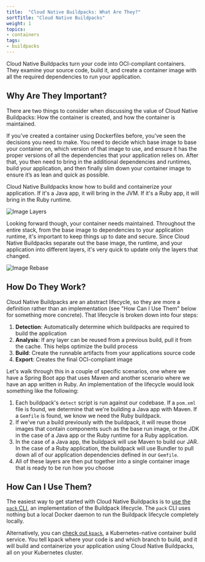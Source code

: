 ```yaml
---
title:  "Cloud Native Buildpacks: What Are They?"
sortTitle: "Cloud Native Buildpacks"
weight: 1
topics:
- containers
tags:
- buildpacks
---
```


Cloud Native Buildpacks turn your code into OCI-compliant containers. They examine your source code, build it, and create a container image with all the required dependencies to run your application. 

## Why Are They Important? 

There are two things to consider when discussing the value of Cloud Native Buildpacks: How the container is created, and how the container is maintained.  

If you’ve created a container using Dockerfiles before, you’ve seen the decisions you need to make. You need to decide which base image to base your container on, which version of that image to use, and ensure it has the proper versions of all the dependencies that your application relies on.  After that, you then need to bring in the additional dependencies  and runtimes, build your application, and then finally slim down your container image to ensure it’s as lean and quick as possible. 

Cloud Native Buildpacks know how to build and containerize your application. If it's a Java app, it will bring in the JVM. If it's a Ruby app, it will bring in the Ruby runtime.

![Image Layers](https://buildpacks.io/docs/concepts/operations/build.svg)

Looking forward though, your container needs maintained. Throughout the entire stack, from the base image to dependencies to your application runtime, it's important to keep things up to date and secure. Since Cloud Native Buildpacks separate out the base image, the runtime, and your application into different layers, it's very quick to update only the layers that changed.

![Image Rebase](https://buildpacks.io/docs/concepts/operations/rebase.svg)

## How Do They Work? 

Cloud Native Buildpacks are an abstract lifecycle, so they are more a definition rather than an implementation (see "How Can I Use Them" below for something more concrete). That lifecycle is broken down into four steps:

1. **Detection**: Automatically determine which buildpacks are required to build the application
2. **Analysis**: If any layer can be reused from a previous build, pull it from the cache. This helps optimize the build process
3. **Build**: Create the runnable artifacts from your applications source code
4. **Export**: Creates the final OCI-compliant image

Let's walk through this in a couple of specific scenarios, one where we have a Spring Boot app that uses Maven and another scenario where we have an app written in Ruby. An implementation of the lifecycle would look something like the following:

1. Each buildpack's `detect` script is run against our codebase. If a `pom.xml` file is found, we determine that we're building a Java app with Maven. If a `Gemfile` is found, we know we need the Ruby buildpack.
2. If we've run a build previously with the buildpack, it will reuse those images that contain components such as the base run image, or the JDK in the case of a Java app or the Ruby runtime for a Ruby application.
3. In the case of a Java app, the buildpack will use Maven to build our JAR. In the case of a Ruby application, the buildpack will use Bundler to pull down all of our application dependencies defined in our `Gemfile`.
4. All of these layers are then put together into a single container image that is ready to be run how you choose

## How Can I Use Them?

The easiest way to get started with Cloud Native Buildpacks is to [use the `pack` CLI](https://buildpacks.io/docs/app-journey/), an implementation of the Buildpack lifecycle. The `pack` CLI uses nothing but a local Docker daemon to run the Buildpack lifecycle completely locally.

Alternatively, you can [check out `kpack`](https://github.com/pivotal/kpack), a Kubernetes-native container build service. You tell kpack where your code is and which branch to build, and it will build and containerize your application using Cloud Native Buildpacks, all on your Kubernetes cluster.
